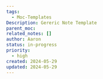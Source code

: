 ```yaml
---
tags:
  - Moc-Templates
Description: Gereric Note Template
parent_moc: 
related_notes: []
author: Aaron
status: in-progress
priority:
  - high
created: 2024-05-29
updated: 2024-05-29
---
```



